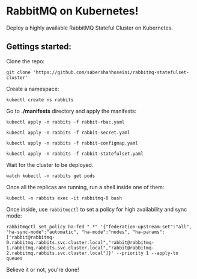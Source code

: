 # RabbitMQ on Kubernetes!
Deploy a highly available RabbitMQ Stateful Cluster on Kubernetes.

## Gettings started:

Clone the repo:

```
git clone 'https://github.com/sabershahhoseini/rabbitmq-statefulset-cluster'
```

Create a namespace:

```
kubectl create ns rabbits
```

Go to **./manifests** directory and apply the manifests:

```
kubectl apply -n rabbits -f rabbit-rbac.yaml
```

```
kubectl apply -n rabbits -f rabbit-secret.yaml
```

```
kubectl apply -n rabbits -f rabbit-configmap.yaml
```

```
kubectl apply -n rabbits -f rabbit-statefulset.yaml
```

Wait for the cluster to be deployed.

```
watch kubectl -n rabbits get pods
```

Once all the replicas are running, run a shell inside one of them:

```
kubectl -n rabbits exec -it rabbitmq-0 bash
```

Once inside, use `rabbitmqctl` to set a policy for high availability and sync mode:

```
rabbitmqctl set_policy ha-fed ".*" '{"federation-upstream-set":"all", "ha-sync-mode":"automatic", "ha-mode":"nodes", "ha-params":["rabbit@rabbitmq-0.rabbitmq.rabbits.svc.cluster.local","rabbit@rabbitmq-1.rabbitmq.rabbits.svc.cluster.local","rabbit@rabbitmq-2.rabbitmq.rabbits.svc.cluster.local"]}' --priority 1 --apply-to queues
```
    
Believe it or not, you're done!
